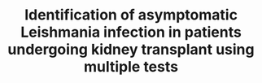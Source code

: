 ---
title: "Identification of asymptomatic Leishmania infection in patients undergoing kidney transplant using multiple tests"
authors: "Alessandro Deni"
journal: "International Journal of Infectious Diseases"
year: 2024
volume: 138
doi: 10.1016/j.ijid.2023.11.012
pmid: 
---